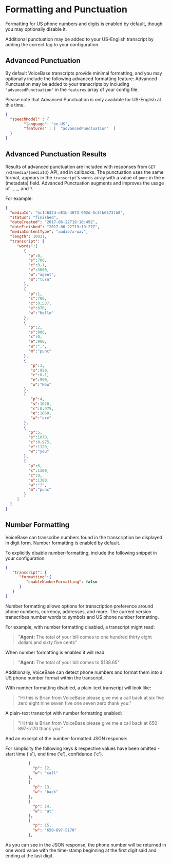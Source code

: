 # Formatting and Punctuation

Formatting for US phone numbers and digits is enabled by default, though you may optionally disable it.

Additional punctuation may be added to your US-English transcript by adding the correct tag to your configuration.

## Advanced Punctuation

By default VoiceBase transcripts provide minimal formatting, and you may optionally include the following advanced formatting feature:
Advanced Punctuation may be added to your transcripts by including `"advancedPunctuation"` in the `features` array of your config file.

Please note that Advanced Punctuation is only available for US-English at this time.

```json
{
  "speechModel" : {
        "language": "en-US",
        "features" : [  "advancedPunctuation"  ]
  }
}
```
## Advanced Punctuation Results

Results of advanced punctuation are included with responses from `GET /v3/media/{mediaId}` API, and in callbacks. The punctuation uses the same format, appears in the `transcript`'s `words` array with a value of `punc` in the `m` (metadata) field. Advanced Punctuation augments and improves the usage of `.`, `,`, and `?`.

For example:

```json
{
  "mediaId": "bc14632d-e81b-4673-992d-5c5fb6573fb8",
  "status": "finished",
  "dateCreated": "2017-06-22T19:18:49Z",
  "dateFinished": "2017-06-22T19:19:27Z",
  "mediaContentType": "audio/x-wav",
  "length": 10031,
  "transcript": {
     "words":[
        {
          "p":0,
          "s":700,
          "c":0.1,
          "e":3000,
          "w":"agent",
          "m":"turn"
        },
        {
          "p":1,
          "s":700,
          "c":0.537,
          "e":870,
          "w":"Hello"
        },
        {
          "p":2,
          "s":900,
          "c":0,
          "e":900,
          "w":",",
          "m":"punc"
        },
        {
           "p":3,
           "s":950,
           "c":0.1,
           "e":990,
           "w":"How"
        },
        {
           "p":4,
           "s":1020,
           "c":0.975,
           "e":1060,
           "w":"are"
        },
        {
          "p":5,
          "s":1070,
          "c":0.975,
          "e":1120,
          "w":"you"
        },
        {
          "p":6,
          "s":1300,
          "c":0,
          "e":1300,
          "w":"?",
          "m":"punc"
        }
     ]
  }
}
```



## Number Formatting

VoiceBase can transcribe numbers found in the transcription be displayed in digit form. Number formatting is enabled by default.

To explicitly disable number-formatting, include the following snippet in your configuration:

```json
{  
   "transcript": {  
      "formatting":{  
         "enableNumberFormatting": false
      }
   }
}
```

Number formatting allows options for transcription preference around phone numbers, currency, addresses, and more. The current version transcribes number words to symbols and US phone number formatting.

For example, with number formatting disabled, a transcript might read:

>"**Agent:** The total of your bill comes to one hundred thirty eight dollars and sixty five cents"

When number formatting is enabled it will read:

>"**Agent:** The total of your bill comes to $138.65"

Additionally, VoiceBase can detect phone numbers and format them into a US phone number format within the transcript.

With number formatting disabled, a plain-text transcript will look like:

>"Hi this is Brian from VoiceBase please give me a call back at six five zero eight nine seven five one seven zero thank you."


A plain-text transcript with number formatting enabled:

>"Hi this is Brian from VoiceBase please give me a call back at 650-897-5170 thank you."

And an excerpt of the number-formatted JSON response:

For simplicity the following keys & respective values have been omitted - start time ('s'), end time ('e'), confidence ('c').

```json
          {
            "p": 12,
            "w": "call"
          },
          {
            "p": 13,
            "w": "back"
          },
          {
            "p": 14,
            "w": "at"
          },
          {
            "p": 15,
            "w": "650-897-5170"
          },
```
As you can see in the JSON response, the phone number will be returned in one word value with the time-stamp beginning at the first digit said and ending at the last digit.
